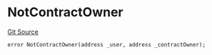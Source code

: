 # NotContractOwner
[Git Source](https://github.com/thrackle-io/aquifi-rules-v1/blob/00cdc21330585fccf9dc326a2f7aeba02706eb37/src/protocol/economic/ruleProcessor/RuleProcessorDiamondLib.sol)


```solidity
error NotContractOwner(address _user, address _contractOwner);
```


